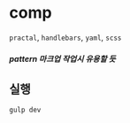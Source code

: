 # comp

`practal`, `handlebars`, `yaml`, `scss`

##### pattern 마크업 작업시 유용할 듯

## 실행

```bash
gulp dev
```
